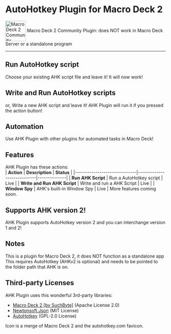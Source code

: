 # AutoHotkey Plugin for Macro Deck 2
<img alt="Macro Deck 2 Community Plugin" height="64px" align="center" href="https://macrodeck.org" src="https://macrodeck.org/images/macro_deck_2_community_plugin.png"/>
Macro Deck 2 Community Plugin: does NOT work in Macro Deck Server or a standalone program

***

## Run AutoHotkey script
Choose your existing AHK script file and leave it! It will now work!

## Write and Run AutoHotkey scripts
or, Write a new AHK script and leave it! AHK Plugin will run it if you pressed the action button!

## Automation
Use AHK Plugin with other plugins for automated tasks in Macro Deck!

## Features
AHK Plugin has these actions:   
| **Action**                   | **Description**            | **Status**   |
|------------------------------|----------------------------|--------------|
| **Run AHK Script**           | Run a AutoHotkey script    | Live         |
| **Write and Run AHK Script** | Write and run a AHK Script | Live         |
| **Window Spy**               | AHK's built-in Window Spy  | Live         |
More features coming soon.

## Supports AHK version 2!
AHK Plugin supports AutoHotkey version 2 and you can interchange version 1 and 2!

## Notes
This is a plugin for Macro Deck 2, it does NOT function as a standalone app  
This requires AutoHotkey (AHKv2 is optional) and needs to be pointed to the folder path that AHK is on.

## Third-party Licenses
AHK Plugin uses this wonderful 3rd-party libraries:   
- [Macro Deck 2 [by SuchByte]](https://macrodeck.org/) (Apache License 2.0)   
- [Newtonsoft.Json](https://www.newtonsoft.com/json) (MIT License)
- [AutoHotkey](https://autohotkey.com) (GPL-2.0 License)

Icon is a merge of Macro Deck 2 and the autohotkey.com favicon.
